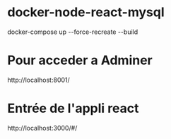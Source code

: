 # docker-node-react-mysql
docker-compose up --force-recreate --build

# Pour acceder a Adminer 
http://localhost:8001/

# Entrée de l'appli react
http://localhost:3000/#/
